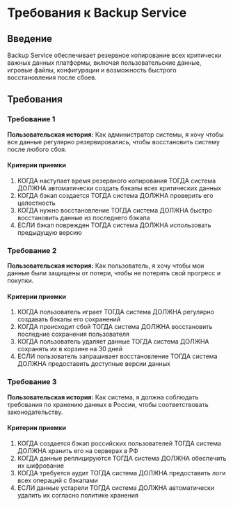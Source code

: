 # Требования к Backup Service

## Введение

Backup Service обеспечивает резервное копирование всех критически важных данных платформы, включая пользовательские данные, игровые файлы, конфигурации и возможность быстрого восстановления после сбоев.

## Требования

### Требование 1

**Пользовательская история:** Как администратор системы, я хочу чтобы все данные регулярно резервировались, чтобы восстановить систему после любого сбоя.

#### Критерии приемки

1. КОГДА наступает время резервного копирования ТОГДА система ДОЛЖНА автоматически создать бэкапы всех критических данных
2. КОГДА бэкап создается ТОГДА система ДОЛЖНА проверить его целостность
3. КОГДА нужно восстановление ТОГДА система ДОЛЖНА быстро восстановить данные из последнего бэкапа
4. ЕСЛИ бэкап поврежден ТОГДА система ДОЛЖНА использовать предыдущую версию

### Требование 2

**Пользовательская история:** Как пользователь, я хочу чтобы мои данные были защищены от потери, чтобы не потерять свой прогресс и покупки.

#### Критерии приемки

1. КОГДА пользователь играет ТОГДА система ДОЛЖНА регулярно создавать бэкапы его сохранений
2. КОГДА происходит сбой ТОГДА система ДОЛЖНА восстановить последние сохранения пользователя
3. КОГДА пользователь удаляет данные ТОГДА система ДОЛЖНА сохранять их в корзине на 30 дней
4. ЕСЛИ пользователь запрашивает восстановление ТОГДА система ДОЛЖНА предоставить доступные версии данных

### Требование 3

**Пользовательская история:** Как система, я должна соблюдать требования по хранению данных в России, чтобы соответствовать законодательству.

#### Критерии приемки

1. КОГДА создается бэкап российских пользователей ТОГДА система ДОЛЖНА хранить его на серверах в РФ
2. КОГДА данные реплицируются ТОГДА система ДОЛЖНА обеспечить их шифрование
3. КОГДА требуется аудит ТОГДА система ДОЛЖНА предоставить логи всех операций с бэкапами
4. ЕСЛИ данные устарели ТОГДА система ДОЛЖНА автоматически удалить их согласно политике хранения